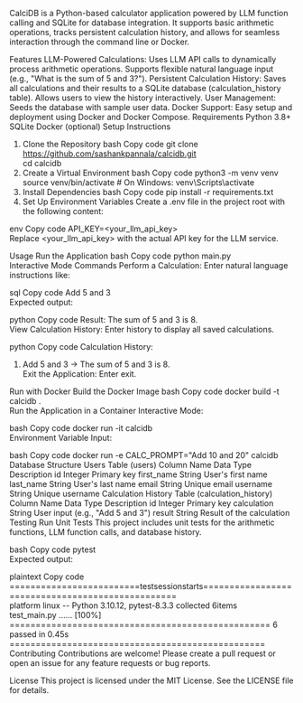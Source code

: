 CalciDB is a Python-based calculator application powered by LLM function calling and SQLite for database integration. It supports basic arithmetic operations, tracks persistent calculation history, and allows for seamless interaction through the command line or Docker.

Features
LLM-Powered Calculations: Uses LLM API calls to dynamically process arithmetic operations. Supports flexible natural language input (e.g., "What is the sum of 5 and 3?").
Persistent Calculation History: Saves all calculations and their results to a SQLite database (calculation_history table). Allows users to view the history interactively.
User Management: Seeds the database with sample user data.
Docker Support: Easy setup and deployment using Docker and Docker Compose.
Requirements
Python 3.8+
SQLite
Docker (optional)
Setup Instructions
1. Clone the Repository
bash
Copy code
git clone https://github.com/sashankpannala/calcidb.git  
cd calcidb  
2. Create a Virtual Environment
bash
Copy code
python3 -m venv venv  
source venv/bin/activate  # On Windows: venv\Scripts\activate  
3. Install Dependencies
bash
Copy code
pip install -r requirements.txt  
4. Set Up Environment Variables
Create a .env file in the project root with the following content:

env
Copy code
API_KEY=<your_llm_api_key>  
Replace <your_llm_api_key> with the actual API key for the LLM service.

Usage
Run the Application
bash
Copy code
python main.py  
Interactive Mode Commands
Perform a Calculation: Enter natural language instructions like:

sql
Copy code
Add 5 and 3  
Expected output:

python
Copy code
Result: The sum of 5 and 3 is 8.  
View Calculation History: Enter history to display all saved calculations.

python
Copy code
Calculation History:  
1. Add 5 and 3 -> The sum of 5 and 3 is 8.  
Exit the Application: Enter exit.

Run with Docker
Build the Docker Image
bash
Copy code
docker build -t calcidb .  
Run the Application in a Container
Interactive Mode:

bash
Copy code
docker run -it calcidb  
Environment Variable Input:

bash
Copy code
docker run -e CALC_PROMPT="Add 10 and 20" calcidb  
Database Structure
Users Table (users)
Column Name	Data Type	Description
id	Integer	Primary key
first_name	String	User's first name
last_name	String	User's last name
email	String	Unique email
username	String	Unique username
Calculation History Table (calculation_history)
Column Name	Data Type	Description
id	Integer	Primary key
calculation	String	User input (e.g., "Add 5 and 3")
result	String	Result of the calculation
Testing
Run Unit Tests
This project includes unit tests for the arithmetic functions, LLM function calls, and database history.

bash
Copy code
pytest  
Expected output:

plaintext
Copy code
=========================testsessionstarts=================================================  
platform linux -- Python 3.10.12, pytest-8.3.3  collected    6items                                                                                                       
test_main.py ......                                                                                                   [100%]  
================================================== 6 passed in 0.45s =================================================  
Contributing
Contributions are welcome! Please create a pull request or open an issue for any feature requests or bug reports.

License
This project is licensed under the MIT License. See the LICENSE file for details.
